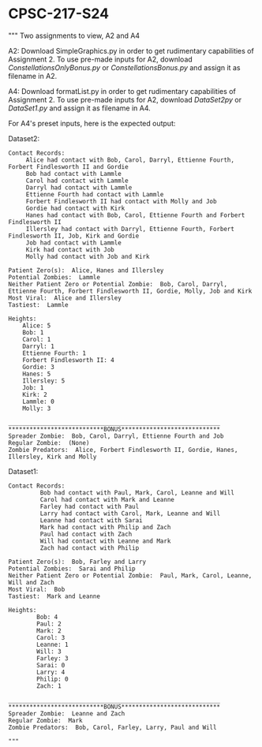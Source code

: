 # CPSC-217-S24
"""
Two assignments to view, A2 and A4

A2:
Download SimpleGraphics.py in order to get rudimentary capabilities of Assignment 2.
To use pre-made inputs for A2, download _ConstellationsOnlyBonus.py_ or _ConstellationsBonus.py_ and assign it as filename in A2.

A4:
Download formatList.py in order to get rudimentary capabilities of Assignment 2.
To use pre-made inputs for A2, download _DataSet2py_ or _DataSet1.py_ and assign it as filename in A4.

  For A4's preset inputs, here is the expected output:
    
Dataset2:
	    
	Contact Records: 
		 Alice had contact with Bob, Carol, Darryl, Ettienne Fourth, Forbert Findlesworth II and Gordie
		 Bob had contact with Lammle
		 Carol had contact with Lammle
		 Darryl had contact with Lammle
		 Ettienne Fourth had contact with Lammle
		 Forbert Findlesworth II had contact with Molly and Job
		 Gordie had contact with Kirk
		 Hanes had contact with Bob, Carol, Ettienne Fourth and Forbert Findlesworth II
		 Illersley had contact with Darryl, Ettienne Fourth, Forbert Findlesworth II, Job, Kirk and Gordie
		 Job had contact with Lammle
		 Kirk had contact with Job
		 Molly had contact with Job and Kirk
	
	Patient Zero(s):  Alice, Hanes and Illersley
	Potential Zombies:  Lammle
	Neither Patient Zero or Potential Zombie:  Bob, Carol, Darryl, Ettienne Fourth, Forbert Findlesworth II, Gordie, Molly, Job and Kirk
	Most Viral:  Alice and Illersley
	Tastiest:  Lammle
	
	Heights: 
		Alice: 5
		Bob: 1
		Carol: 1
		Darryl: 1
		Ettienne Fourth: 1
		Forbert Findlesworth II: 4
		Gordie: 3
		Hanes: 5
		Illersley: 5
		Job: 1
		Kirk: 2
		Lammle: 0
		Molly: 3
	
	____________________________________________________________
	***************************BONUS****************************
	Spreader Zombie:  Bob, Carol, Darryl, Ettienne Fourth and Job
	Regular Zombie:  (None)
	Zombie Predators:  Alice, Forbert Findlesworth II, Gordie, Hanes, Illersley, Kirk and Molly 
	
	
Dataset1:

	Contact Records: 
	         Bob had contact with Paul, Mark, Carol, Leanne and Will
	         Carol had contact with Mark and Leanne
	         Farley had contact with Paul
	         Larry had contact with Carol, Mark, Leanne and Will
	         Leanne had contact with Sarai
	         Mark had contact with Philip and Zach
	         Paul had contact with Zach
	         Will had contact with Leanne and Mark
	         Zach had contact with Philip
	
	Patient Zero(s):  Bob, Farley and Larry
	Potential Zombies:  Sarai and Philip
	Neither Patient Zero or Potential Zombie:  Paul, Mark, Carol, Leanne, Will and Zach
	Most Viral:  Bob
	Tastiest:  Mark and Leanne
	
	Heights: 
	        Bob: 4
	        Paul: 2
	        Mark: 2
	        Carol: 3
	        Leanne: 1
	        Will: 3
	        Farley: 3
	        Sarai: 0
	        Larry: 4
	        Philip: 0
	        Zach: 1
	
	____________________________________________________________
	***************************BONUS****************************
	Spreader Zombie:  Leanne and Zach
	Regular Zombie:  Mark
	Zombie Predators:  Bob, Carol, Farley, Larry, Paul and Will 
	
	"""
	    
